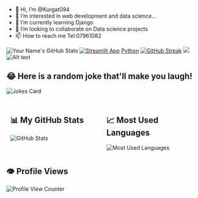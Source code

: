 - 👋 Hi, I’m @Kurgat094
- 👀 I’m interested in web development and data science...
- 🌱 I’m currently learning Django
- 💞️ I’m looking to collaborate on Data science projects
- 📫 How to reach me Tel:07961082

<!---
Kurgat094/Kurgat094 is a ✨ special ✨ repository because its `README.md` (this file) appears on your GitHub profile.
You can click the Preview link to take a look at your changes.
--->

![Your Name's GitHub Stats](https://github-readme-stats.vercel.app/api?username=Kurgat094&show_icons=true&theme=radical)
[![Streamlit App](https://static.streamlit.io/badges/streamlit_badge_black_white.svg)](https://Kurgat094-quant-goldman-sachs-forecastingapp-yxn34x.streamlit.app/) [Python](https://img.shields.io/badge/python-3670A0?style=for-the-badge&logo=python&logoColor=ffdd54) [![GitHub Streak](https://github-readme-streak-stats.herokuapp.com/?user=Kurgat094&theme=tokyonight)](https://git.io/streak-stats) ![](https://komarev.com/ghpvc/?username=Kurgat094&color=green&hidden=True&style=flat-square&label=PROFILE+VIEWS) ![Alt text](https://spotify-recently-played-readme.vercel.app/api?user=tky0vrvb3151zocqr034iz6p2&unique={true|1|on|yes}&count=1&width=600&unique=true)





## 😂 Here is a random joke that'll make you laugh!
![Jokes Card](https://readme-jokes.vercel.app/api)


<div style="display: flex;">

  <div style="flex: 50%; padding: 10px;">
    <h2>📊 My GitHub Stats</h2>
    <img src="https://github-readme-stats.vercel.app/api?username=Kurgat094&show_icons=true" alt="GitHub Stats" />
  </div>

  <div style="flex: 50%; padding: 10px;">
    <h2>📈 Most Used Languages</h2>
    <img src="https://github-readme-stats.vercel.app/api/top-langs/?username=Kurgat094&theme=blue-green" alt="Most Used Languages" />
  </div>

</div>

## 👁️ Profile Views
![Profile View Counter](https://komarev.com/ghpvc/?username=Kurgat094)
